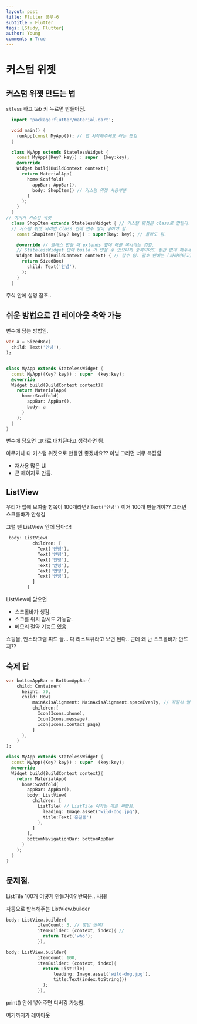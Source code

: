 ```yaml
---
layout: post
title: Flutter 공부-6
subtitle : Flutter
tags: [Study, Flutter]
author: Young
comments : True
---
```

# 커스텀 위젯

## 커스텀 위젯 만드는 법
```stless``` 하고 tab 키 누르면 만들어짐.

```dart 
  import 'package:flutter/material.dart';

  void main() {
    runApp(const MyApp()); // 앱 시작해주세요 라는 뜻임
  }

  class MyApp extends StatelessWidget {
    const MyApp({Key? key}) : super  (key:key);
    @override
    Widget build(BuildContext context){
      return MaterialApp(
        home:Scaffold(
          appBar: AppBar(),
          body: ShopItem() // 커스텀 위젯 사용부분
        )
      );
    }
  }
// 여기가 커스텀 위젯
  class ShopItem extends StatelessWidget { // 커스텀 위젯은 class로 만든다.
  // 커스텀 위젯 되려면 class 안에 변수 많이 넣어야 함.
    const ShopItem({Key? key}) : super(key: key); // 몰라도 됨.

    @override // 클래스 만들 때 extends 옆에 애를 복사하는 것임. 
    // StatelessWidget 안에 build 가 있을 수 있으니까 중복되어도 상관 없게 해주세요 하는 것임
    Widget build(BuildContext context) { // 함수 임. 괄호 안에는 (파라미터고)
      return SizedBox(
        child: Text('안녕'),
      );
    }
  }

```

주석 안에 설명 참조..


## 쉬운 방법으로 긴 레이아웃 축약 가능
변수에 담는 방법임.

```dart
var a = SizedBox(
  child: Text('안녕'),
);


class MyApp extends StatelessWidget {
  const MyApp({Key? key}) : super  (key:key);
  @override
  Widget build(BuildContext context){
    return MaterialApp(
      home:Scaffold(
        appBar: AppBar(),
        body: a
      )
    );
  }
}
```

변수에 담으면 그대로 대치된다고 생각하면 됨.

아무거나 다 커스텀 위젯으로 만들면 좋겠네요??
아님 그러면 너무 복잡함
- 재사용 많은 UI
- 큰 페이지로 만듬.

## ListView
우리가 앱에 보여줄 항목이 100개라면?
```Text('안녕')```
이거 100개 만들거야?? 그러면 스크롤바가 안생김

그럴 땐 ListView 안에 담아라!

```dart
 body: ListView(
          children: [
            Text('안녕'),
            Text('안녕'),
            Text('안녕'),
            Text('안녕'),
            Text('안녕'),
            Text('안녕'),
          ]
        )
```

ListView에 담으면
- 스크롤바가 생김.
- 스크롤 위치 감시도 가능함.
- 메모리 절약 기능도 있음.

쇼핑몰, 인스타그램 피드 들...
다 리스트뷰라고 보면 된다..
근데 왜 난 스크롤바가 안뜨지??

## 숙제 답
```dart
var bottomAppBar = BottomAppBar(
    child: Container(
      height: 70,
      child: Row(
          mainAxisAlignment: MainAxisAlignment.spaceEvenly, // 적절히 떨어뜨림.
          children:[
            Icon(Icons.phone),
            Icon(Icons.message),
            Icon(Icons.contact_page)
          ]
      ),
    )
);

class MyApp extends StatelessWidget {
  const MyApp({Key? key}) : super  (key:key);
  @override
  Widget build(BuildContext context){
    return MaterialApp(
      home:Scaffold(
        appBar: AppBar(),
        body: ListView(
          children: [
            ListTile( // ListTile 이라는 애를 써봤음.
              leading: Image.asset('wild-dog.jpg'),
              title:Text('홍길동')
            ),
          ]
        ),
        bottomNavigationBar: bottomAppBar
      )
    );
  }
}
```

## 문제점.
ListTile 100개 어떻게 만들거야?
반복문.. 사용!

자동으로 반복해주는 ListView.builder

```dart
body: ListView.builder(
            itemCount: 3, // 몇번 반복?
            itemBuilder: (context, index){ // 
              return Text('who');
            }),
```

```dart
body: ListView.builder(
            itemCount: 100,
            itemBuilder: (context, index){
              return ListTile( 
                  leading: Image.asset('wild-dog.jpg'),
                  title:Text(index.toString())
              );
            }),
```

print() 안에 넣어주면 디버깅 가능함.

여기까지가 레이아웃
